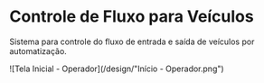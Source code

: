 # Controle de Fluxo para Veículos
Sistema para controle do fluxo de entrada e saída de veículos por automatização.

![Tela Inicial - Operador](/design/"Início - Operador.png")
